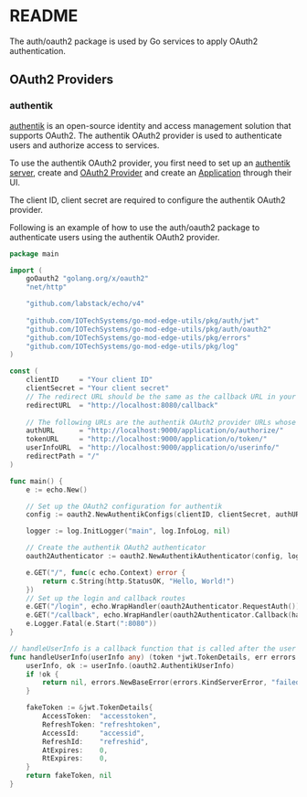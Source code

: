 # README #
The auth/oauth2 package is used by Go services to apply OAuth2 authentication.

## OAuth2 Providers ##
### authentik ###

[authentik](https://goauthentik.io/) is an open-source identity and access management solution that supports OAuth2. The authentik OAuth2 provider is used to authenticate users and authorize access to services.

To use the authentik OAuth2 provider, you first need to set up an [authentik server](https://docs.goauthentik.io/docs/installation/), create and [OAuth2 Provider](https://docs.goauthentik.io/docs/providers/oauth2/) and create an [Application](https://docs.goauthentik.io/docs/applications) through their UI.

The client ID, client secret are required to configure the authentik OAuth2 provider.

Following is an example of how to use the auth/oauth2 package to authenticate users using the authentik OAuth2 provider.
```go
package main

import (
	goOauth2 "golang.org/x/oauth2"
	"net/http"

	"github.com/labstack/echo/v4"
	
	"github.com/IOTechSystems/go-mod-edge-utils/pkg/auth/jwt"
	"github.com/IOTechSystems/go-mod-edge-utils/pkg/auth/oauth2"
	"github.com/IOTechSystems/go-mod-edge-utils/pkg/errors"
	"github.com/IOTechSystems/go-mod-edge-utils/pkg/log"
)

const (
	clientID     = "Your client ID"
	clientSecret = "Your client secret"
	// The redirect URL should be the same as the callback URL in your application
	redirectURL  = "http://localhost:8080/callback"
	
	// The following URLs are the authentik OAuth2 provider URLs whose domain should be replaced with your authentik server domain
	authURL      = "http://localhost:9000/application/o/authorize/"
	tokenURL     = "http://localhost:9000/application/o/token/"
	userInfoURL  = "http://localhost:9000/application/o/userinfo/"
	redirectPath = "/"
)

func main() {
	e := echo.New()

	// Set up the OAuth2 configuration for authentik
	config := oauth2.NewAuthentikConfigs(clientID, clientSecret, authURL, tokenURL, redirectURL, userInfoURL, redirectPath)

	logger := log.InitLogger("main", log.InfoLog, nil)

	// Create the authentik OAuth2 authenticator
	oauth2Authenticator := oauth2.NewAuthentikAuthenticator(config, logger)

	e.GET("/", func(c echo.Context) error {
		return c.String(http.StatusOK, "Hello, World!")
	})
	// Set up the login and callback routes
	e.GET("/login", echo.WrapHandler(oauth2Authenticator.RequestAuth()))
	e.GET("/callback", echo.WrapHandler(oauth2Authenticator.Callback(handleUserInfo)))
	e.Logger.Fatal(e.Start(":8080"))
}

// handleUserInfo is a callback function that is called after the user is authenticated from the OAuth2 provider.
func handleUserInfo(userInfo any) (token *jwt.TokenDetails, err errors.Error) {
	userInfo, ok := userInfo.(oauth2.AuthentikUserInfo)
	if !ok {
		return nil, errors.NewBaseError(errors.KindServerError, "failed to cast user info to AuthentikUserInfo", nil, nil)
	}

	fakeToken := &jwt.TokenDetails{
		AccessToken:  "accesstoken",
		RefreshToken: "refreshtoken",
		AccessId:     "accessid",
		RefreshId:    "refreshid",
		AtExpires:    0,
		RtExpires:    0,
	}
	return fakeToken, nil
}
```
